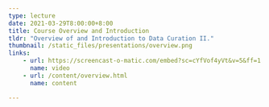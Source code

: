 ```yaml
---
type: lecture
date: 2021-03-29T8:00:00+8:00
title: Course Overview and Introduction
tldr: "Overview of and Introduction to Data Curation II."
thumbnail: /static_files/presentations/overview.png
links: 
    - url: https://screencast-o-matic.com/embed?sc=cYfVof4yVt&v=5&ff=1
      name: video
    - url: /content/overview.html
      name: content

---
```


